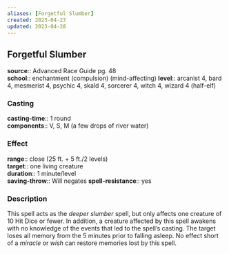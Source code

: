 ```yaml
---
aliases: [Forgetful Slumber]
created: 2023-04-27
updated: 2023-04-28
---
```


## Forgetful Slumber

**source**:: Advanced Race Guide pg. 48  
**school**:: enchantment (compulsion) (mind-affecting)
**level**:: arcanist 4, bard 4, mesmerist 4, psychic 4, skald 4, sorcerer 4, witch 4, wizard 4 (half-elf)

### Casting

**casting-time**:: 1 round  
**components**:: V, S, M (a few drops of river water)

### Effect

**range**:: close (25 ft. + 5 ft./2 levels)  
**target**:: one living creature  
**duration**:: 1 minute/level  
**saving-throw**:: Will negates
**spell-resistance**:: yes

### Description

This spell acts as the *deeper slumber* spell, but only affects one creature of 10 Hit Dice or fewer. In addition, a creature affected by this spell awakens with no knowledge of the events that led to the spell’s casting. The target loses all memory from the 5 minutes prior to falling asleep. No effect short of a *miracle* or *wish* can restore memories lost by this spell.
